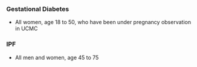 ### Gestational Diabetes

* All women, age 18 to 50, who have been under pregnancy observation in UCMC

### IPF

* All men and women, age 45 to 75